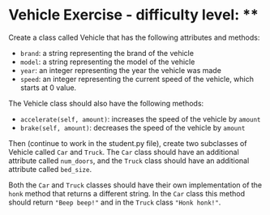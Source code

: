 # Vehicle Exercise - difficulty level: **

Create a class called Vehicle that has the following attributes and methods:

- `brand`: a string representing the brand of the vehicle
- `model`: a string representing the model of the vehicle
- `year`: an integer representing the year the vehicle was made
- `speed`: an integer representing the current speed of the vehicle, which starts at 0 value.

The Vehicle class should also have the following methods:

- `accelerate(self, amount)`: increases the speed of the vehicle by `amount`
- `brake(self, amount)`: decreases the speed of the vehicle by `amount`

Then (continue to work in the student.py file), create two subclasses of Vehicle called `Car` and `Truck`.
The `Car` class should have an additional attribute called `num_doors`, and the `Truck` class should have an additional attribute called `bed_size`.

Both the `Car` and `Truck` classes should have their own implementation of the `honk` method that returns a different string.
In the `Car` class this method should return `"Beep beep!"` and in the `Truck` class `"Honk honk!"`.
